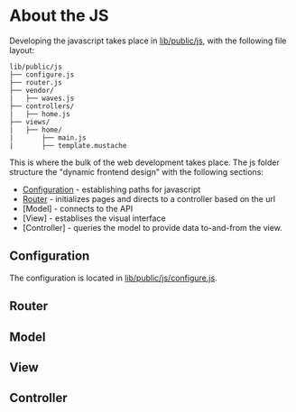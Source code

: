 About the JS
=============


Developing the javascript takes place in [lib/public/js](../lib/public/js), with the following file layout:

```
lib/public/js
├── configure.js
├── router.js
├── vendor/
|   ├── waves.js
├── controllers/
|   ├── home.js
├── views/
|   ├── home/
|       ├── main.js
|       ├── template.mustache

```

This is where the bulk of the web development takes place. The js folder structure the "dynamic frontend design" with the following sections:

* [Configuration](#configuration) - establishing paths for javascript
* [Router](#router) - initializes pages and directs to a controller based on the url
* [Model] - connects to the API
* [View] - establises the visual interface
* [Controller] - queries the model to provide data to-and-from the view.

## Configuration

The configuration is located in [lib/public/js/configure.js](../lib/public/js/configure.js).

## Router

## Model

## View

## Controller


